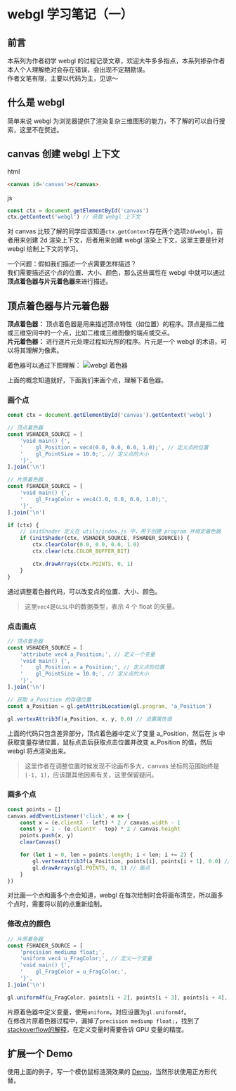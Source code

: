 # webgl 学习笔记（一）
## 前言
本系列为作者初学 webgl 的过程记录文章，欢迎大牛多多指点，本系列掺杂作者本人个人理解绝对会存在错误，会出现不定期勘误。  
作者文笔有限，主要以代码为主，见谅～

## 什么是 webgl
简单来说 webgl 为浏览器提供了渲染复杂三维图形的能力，不了解的可以自行搜索，这里不在赘述。

## canvas 创建 webgl 上下文
html
```html
<canvas id='canvas'></canvas>
```

js
```js
const ctx = document.getElementById('canvas')
ctx.getContext('webgl') // 获取 webgl 上下文
```

对 canvas 比较了解的同学应该知道`ctx.getContext`存在两个选项`2d`/`webgl`，前者用来创建 2d 渲染上下文，后者用来创建 webgl 渲染上下文，这里主要是针对 webgl 绘制上下文的学习。  

一个问题：假如我们描述一个点需要怎样描述？  
我们需要描述这个点的位置、大小、颜色，那么这些属性在 webgl 中就可以通过**顶点着色器与片元着色器**来进行描述。

## 顶点着色器与片元着色器
**顶点着色器：** 顶点着色器是用来描述顶点特性（如位置）的程序。顶点是指二维或三维空间中的一个点，比如二维或三维图像的端点或交点。  
**片元着色器：** 进行逐片元处理过程如光照的程序。片元是一个 webgl 的术语，可以将其理解为像素。

着色器可以通过下图理解：
![webgl 着色器]()

上面的概念知道就好，下面我们来画个点，理解下着色器。

### 画个点

```js
const ctx = document.getElementById('canvas').getContext('webgl')

// 顶点着色器
const VSHADER_SOURCE = [
    'void main() {',
    '    gl_Position = vec4(0.0, 0.0, 0.0, 1.0);', // 定义点的位置
    '    gl_PointSize = 10.0;', // 定义点的大小
    '}',
].join('\n')

// 片原着色器
const FSHADER_SOURCE = [
    'void main() {',
    '    gl_FragColor = vec4(1.0, 0.0, 0.0, 1.0);',
    '}',
].join('\n')

if (ctx) {
    // initShader 定义在 utils/index.js 中，用于创建 program 并绑定着色器
    if (initShader(ctx, VSHADER_SOURCE, FSHADER_SOURCE)) {
        ctx.clearColor(0.0, 0.0, 0.0, 1.0)
        ctx.clear(ctx.COLOR_BUFFER_BIT)

        ctx.drawArrays(ctx.POINTS, 0, 1)
    }
}
```
通过调整着色器代码，可以改变点的位置、大小、颜色。
> 这里`vec4`是`GLSL`中的数据类型，表示 4 个 float 的矢量。

### 点击画点
```js
// 顶点着色器
const VSHADER_SOURCE = [
    'attribute vec4 a_Position;', // 定义一个变量
    'void main() {',
    '    gl_Position = a_Position;', // 定义点的位置
    '    gl_PointSize = 10.0;', // 定义点的大小
    '}',
].join('\n')

// 获取 a_Position 的存储位置
const a_Position = gl.getAttribLocation(gl.program, 'a_Position')

gl.vertexAttrib3f(a_Position, x, y, 0.0) // 设置属性值
```

上面的代码只包含差异部分，顶点着色器中定义了变量 a_Position，然后在 js 中获取变量存储位置，鼠标点击后获取点击位置并改变 a_Position 的值，然后 webgl 将点渲染出来。

> 这里作者在调整位置时候发现不论画布多大，canvas 坐标的范围始终是`[-1, 1]`，应该跟其他因素有关，这里保留疑问。

### 画多个点
```js
const points = []
canvas.addEventListener('click', e => {
    const x = (e.clientX - left) * 2 / canvas.width - 1
    const y = 1 - (e.clientY - top) * 2 / canvas.height
    points.push(x, y)
    clearCanvas()

    for (let i = 0, len = points.length; i < len; i += 2) {
        gl.vertexAttrib3f(a_Position, points[i], points[i + 1], 0.0) // 设置属性值
        gl.drawArrays(gl.POINTS, 0, 1) // 画点
    }
})
```
对比画一个点和画多个点会知道，webgl 在每次绘制时会将画布清空，所以画多个点时，需要将以前的点重新绘制。

### 修改点的颜色
```js
// 片原着色器
const FSHADER_SOURCE = [
    'precision mediump float;',
    'uniform vec4 u_FragColor;', // 定义一个变量
    'void main() {',
    '    gl_FragColor = u_FragColor;',
    '}',
].join('\n')

gl.uniform4f(u_FragColor, points[i + 2], points[i + 3], points[i + 4], 1.0) // 设置颜色属性值
```
片原着色器中定义变量，使用`uniform`，对应设置为`gl.uniform4f`。  
在修改片原着色器过程中，漏掉了`precision mediump float;`，找到了[stackoverflow的解释](https://stackoverflow.com/questions/13780609/what-does-precision-mediump-float-mean)，在定义变量时需要告诉 GPU 变量的精度。

## 扩展一个 Demo
使用上面的例子，写一个模仿鼠标涟漪效果的 [Demo](https://jjjyy.github.io/webgl-note/webgl-tester/%E4%B8%80/5-demo.html)，当然形状使用正方形代替。
